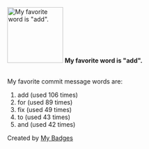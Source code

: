<img src="https://my-badges.github.io/my-badges/favorite-word.png" alt="My favorite word is &quot;add&quot;." title="My favorite word is &quot;add&quot;." width="128">
<strong>My favorite word is &quot;add&quot;.</strong>
<br><br>

My favorite commit message words are:

1. add (used 106 times)
2. for (used 89 times)
3. fix (used 49 times)
4. to (used 43 times)
5. and (used 42 times)


Created by <a href="https://github.com/my-badges/my-badges">My Badges</a>